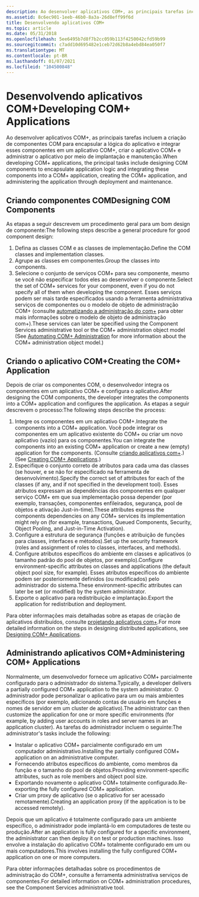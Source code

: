 ```yaml
---
description: Ao desenvolver aplicativos COM+, as principais tarefas incluem a criação de componentes COM para encapsular a lógica do aplicativo e integrar esses componentes em um aplicativo COM+, criar o aplicativo COM+ e administrar o aplicativo por meio de implantação e manutenção.
ms.assetid: 8c6ec901-1eeb-46b0-8a3a-26d8eff99f6d
title: Desenvolvendo aplicativos COM+
ms.topic: article
ms.date: 05/31/2018
ms.openlocfilehash: 5ee6495b7d8f7b2cc059b113f4250042cfd59b99
ms.sourcegitcommit: c7add10d695482e1ceb72d62b8a4ebd84ea050f7
ms.translationtype: MT
ms.contentlocale: pt-BR
ms.lasthandoff: 01/07/2021
ms.locfileid: "104500848"
---
```

# <a name="developing-com-applications"></a><span data-ttu-id="a9053-103">Desenvolvendo aplicativos COM+</span><span class="sxs-lookup"><span data-stu-id="a9053-103">Developing COM+ Applications</span></span>

<span data-ttu-id="a9053-104">Ao desenvolver aplicativos COM+, as principais tarefas incluem a criação de componentes COM para encapsular a lógica do aplicativo e integrar esses componentes em um aplicativo COM+, criar o aplicativo COM+ e administrar o aplicativo por meio de implantação e manutenção.</span><span class="sxs-lookup"><span data-stu-id="a9053-104">When developing COM+ applications, the principal tasks include designing COM components to encapsulate application logic and integrating these components into a COM+ application, creating the COM+ application, and administering the application through deployment and maintenance.</span></span>

## <a name="designing-com-components"></a><span data-ttu-id="a9053-105">Criando componentes COM</span><span class="sxs-lookup"><span data-stu-id="a9053-105">Designing COM Components</span></span>

<span data-ttu-id="a9053-106">As etapas a seguir descrevem um procedimento geral para um bom design de componente:</span><span class="sxs-lookup"><span data-stu-id="a9053-106">The following steps describe a general procedure for good component design:</span></span>

1.  <span data-ttu-id="a9053-107">Defina as classes COM e as classes de implementação.</span><span class="sxs-lookup"><span data-stu-id="a9053-107">Define the COM classes and implementation classes.</span></span>
2.  <span data-ttu-id="a9053-108">Agrupe as classes em componentes.</span><span class="sxs-lookup"><span data-stu-id="a9053-108">Group the classes into components.</span></span>
3.  <span data-ttu-id="a9053-109">Selecione o conjunto de serviços COM+ para seu componente, mesmo se você não especificar todos eles ao desenvolver o componente.</span><span class="sxs-lookup"><span data-stu-id="a9053-109">Select the set of COM+ services for your component, even if you do not specify all of them when developing the component.</span></span> <span data-ttu-id="a9053-110">Esses serviços podem ser mais tarde especificados usando a ferramenta administrativa serviços de componentes ou o modelo de objeto de administração COM+ (consulte [automatizando a administração do com+](automating-com--administration.md) para obter mais informações sobre o modelo de objeto de administração com+).</span><span class="sxs-lookup"><span data-stu-id="a9053-110">These services can later be specified using the Component Services administrative tool or the COM+ administration object model (See [Automating COM+ Administration](automating-com--administration.md) for more information about the COM+ administration object model.)</span></span>

## <a name="creating-the-com-application"></a><span data-ttu-id="a9053-111">Criando o aplicativo COM+</span><span class="sxs-lookup"><span data-stu-id="a9053-111">Creating the COM+ Application</span></span>

<span data-ttu-id="a9053-112">Depois de criar os componentes COM, o desenvolvedor integra os componentes em um aplicativo COM+ e configura o aplicativo.</span><span class="sxs-lookup"><span data-stu-id="a9053-112">After designing the COM components, the developer integrates the components into a COM+ application and configures the application.</span></span> <span data-ttu-id="a9053-113">As etapas a seguir descrevem o processo:</span><span class="sxs-lookup"><span data-stu-id="a9053-113">The following steps describe the process:</span></span>

1.  <span data-ttu-id="a9053-114">Integre os componentes em um aplicativo COM+.</span><span class="sxs-lookup"><span data-stu-id="a9053-114">Integrate the components into a COM+ application.</span></span> <span data-ttu-id="a9053-115">Você pode integrar os componentes em um aplicativo existente do COM+ ou criar um novo aplicativo (vazio) para os componentes.</span><span class="sxs-lookup"><span data-stu-id="a9053-115">You can integrate the components into an existing COM+ application or create a new (empty) application for the components.</span></span> <span data-ttu-id="a9053-116">(Consulte [criando aplicativos com+](creating-com--applications.md).)</span><span class="sxs-lookup"><span data-stu-id="a9053-116">(See [Creating COM+ Applications](creating-com--applications.md).)</span></span>
2.  <span data-ttu-id="a9053-117">Especifique o conjunto correto de atributos para cada uma das classes (se houver, e se não for especificado na ferramenta de desenvolvimento).</span><span class="sxs-lookup"><span data-stu-id="a9053-117">Specify the correct set of attributes for each of the classes (if any, and if not specified in the development tool).</span></span> <span data-ttu-id="a9053-118">Esses atributos expressam as dependências dos componentes em qualquer serviço COM+ em que sua implementação possa depender (por exemplo, transações, componentes enfileirados, segurança, pool de objetos e ativação Just-in-time).</span><span class="sxs-lookup"><span data-stu-id="a9053-118">These attributes express the components dependencies on any COM+ services its implementation might rely on (for example, transactions, Queued Components, Security, Object Pooling, and Just-in-Time Activation).</span></span>
3.  <span data-ttu-id="a9053-119">Configure a estrutura de segurança (funções e atribuição de funções para classes, interfaces e métodos).</span><span class="sxs-lookup"><span data-stu-id="a9053-119">Set up the security framework (roles and assignment of roles to classes, interfaces, and methods).</span></span>
4.  <span data-ttu-id="a9053-120">Configure atributos específicos do ambiente em classes e aplicativos (o tamanho padrão do pool de objetos, por exemplo).</span><span class="sxs-lookup"><span data-stu-id="a9053-120">Configure environment-specific attributes on classes and applications (the default object pool size, for example).</span></span> <span data-ttu-id="a9053-121">Esses atributos específicos do ambiente podem ser posteriormente definidos (ou modificados) pelo administrador do sistema.</span><span class="sxs-lookup"><span data-stu-id="a9053-121">These environment-specific attributes can later be set (or modified) by the system administrator.</span></span>
5.  <span data-ttu-id="a9053-122">Exporte o aplicativo para redistribuição e implantação.</span><span class="sxs-lookup"><span data-stu-id="a9053-122">Export the application for redistribution and deployment.</span></span>

<span data-ttu-id="a9053-123">Para obter informações mais detalhadas sobre as etapas de criação de aplicativos distribuídos, consulte [projetando aplicativos com+](designing-com--applications.md).</span><span class="sxs-lookup"><span data-stu-id="a9053-123">For more detailed information on the steps in designing distributed applications, see [Designing COM+ Applications](designing-com--applications.md).</span></span>

## <a name="administering-com-applications"></a><span data-ttu-id="a9053-124">Administrando aplicativos COM+</span><span class="sxs-lookup"><span data-stu-id="a9053-124">Administering COM+ Applications</span></span>

<span data-ttu-id="a9053-125">Normalmente, um desenvolvedor fornece um aplicativo COM+ parcialmente configurado para o administrador do sistema.</span><span class="sxs-lookup"><span data-stu-id="a9053-125">Typically, a developer delivers a partially configured COM+ application to the system administrator.</span></span> <span data-ttu-id="a9053-126">O administrador pode personalizar o aplicativo para um ou mais ambientes específicos (por exemplo, adicionando contas de usuário em funções e nomes de servidor em um cluster de aplicativo).</span><span class="sxs-lookup"><span data-stu-id="a9053-126">The administrator can then customize the application for one or more specific environments (for example, by adding user accounts in roles and server names in an application cluster).</span></span> <span data-ttu-id="a9053-127">As tarefas do administrador incluem o seguinte:</span><span class="sxs-lookup"><span data-stu-id="a9053-127">The administrator's tasks include the following:</span></span>

-   <span data-ttu-id="a9053-128">Instalar o aplicativo COM+ parcialmente configurado em um computador administrativo.</span><span class="sxs-lookup"><span data-stu-id="a9053-128">Installing the partially configured COM+ application on an administrative computer.</span></span>
-   <span data-ttu-id="a9053-129">Fornecendo atributos específicos do ambiente, como membros da função e o tamanho do pool de objetos.</span><span class="sxs-lookup"><span data-stu-id="a9053-129">Providing environment-specific attributes, such as role members and object pool size.</span></span>
-   <span data-ttu-id="a9053-130">Exportando novamente o aplicativo COM+ totalmente configurado.</span><span class="sxs-lookup"><span data-stu-id="a9053-130">Re-exporting the fully configured COM+ application.</span></span>
-   <span data-ttu-id="a9053-131">Criar um proxy de aplicativo (se o aplicativo for ser acessado remotamente).</span><span class="sxs-lookup"><span data-stu-id="a9053-131">Creating an application proxy (if the application is to be accessed remotely).</span></span>

<span data-ttu-id="a9053-132">Depois que um aplicativo é totalmente configurado para um ambiente específico, o administrador pode implantá-lo em computadores de teste ou produção.</span><span class="sxs-lookup"><span data-stu-id="a9053-132">After an application is fully configured for a specific environment, the administrator can then deploy it on test or production machines.</span></span> <span data-ttu-id="a9053-133">Isso envolve a instalação do aplicativo COM+ totalmente configurado em um ou mais computadores.</span><span class="sxs-lookup"><span data-stu-id="a9053-133">This involves installing the fully configured COM+ application on one or more computers.</span></span>

<span data-ttu-id="a9053-134">Para obter informações detalhadas sobre os procedimentos de administração do COM+, consulte a ferramenta administrativa serviços de componentes.</span><span class="sxs-lookup"><span data-stu-id="a9053-134">For detailed information on COM+ administration procedures, see the Component Services administrative tool.</span></span>

 

 




